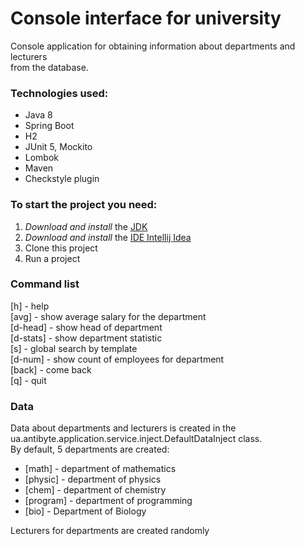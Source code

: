# Console interface for university

Console application for obtaining information about departments and lecturers <br>
from the database.

### Technologies used:

+ Java 8
+ Spring Boot
+ H2
+ JUnit 5, Mockito
+ Lombok
+ Maven 
+ Checkstyle plugin

### To start the project you need: 

1) *Download and install* the [JDK](https://www.oracle.com/java/technologies/javase-downloads.html, "Download JDK") <br>
2) *Download and install* the [IDE Intellij Idea](https://www.jetbrains.com/ru-ru/idea/download/#section=windows, "Download IDE") <br>
3) Clone this project
4) Run a project

### Command list
[h] - help <br>
[avg] - show average salary for the department <br>
[d-head] - show head of department <br>
[d-stats] - show department statistic <br>
[s] - global search by template <br>
[d-num] - show count of employees for department <br>
[back] - come back <br>
[q] - quit <br>

### Data
Data about departments and lecturers is created in the ua.antibyte.application.service.inject.DefaultDataInject class. <br>
By default, 5 departments are created:
+ [math] - department of mathematics
+ [physic] - department of physics
+ [chem] - department of chemistry
+ [program] - department of programming
+ [bio] - Department of Biology

Lecturers for departments are created randomly